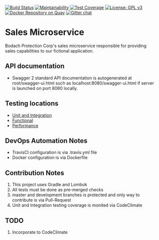 [![Build Status](https://travis-ci.org/devopsicon/sales-microservice.svg?branch=develop)](https://travis-ci.org/devopsicon/sales-microservice)
[![Maintainability](https://api.codeclimate.com/v1/badges/630cd6efec7556bb413f/maintainability)](https://codeclimate.com/github/devopsicon/sales-microservice/maintainability)
[![Test Coverage](https://api.codeclimate.com/v1/badges/630cd6efec7556bb413f/test_coverage)](https://codeclimate.com/github/devopsicon/sales-microservice/test_coverage)
[![License: GPL v3](https://img.shields.io/badge/License-GPL%20v3-blue.svg)](https://www.gnu.org/licenses/gpl-3.0)
[![Docker Repository on Quay](https://quay.io/repository/devopsicon/salesmicroservice/status "Docker Repository on Quay")](https://quay.io/repository/devopsicon/salesmicroservice)
[![Gitter chat](https://badges.gitter.im/gitterHQ/gitter.png)](https://gitter.im/devopsicon/java)


# Sales Microservice
Bodach Protection Corp's sales microservice responsible for providing sales capabilities to our fictional
application.

## API documentation
* Swagger 2 standard API documentation is autogenerated at root/swagger-ui.html such as localhost:8080/swagger-ui.html if server is launched on port 8080 locally.

## Testing locations
* [Unit and Integration](https://github.com/devopsicon/sales-microservice/tree/develop/src/test/java/com/devopsicon/microservices/sales)
* [Functional](https://github.com/devopsicon/sales-microservice/tree/develop/src/cucumberTest)
* [Performance](https://github.com/devopsicon/sales-microservice/tree/develop/src/perfTest)

## DevOps Automation Notes
* TravisCI configuration is via .travis.yml file
* Docker configuration is via Dockerfile

## Contribution Notes
1. This project uses Gradle and Lombok
2. All tests must be done as pre-merged checks
3. master and development branches is protected and only way to contribute is via Pull-Request
4. Unit and Integration testing coverage is monited via CodeClimate 

## TODO
1. Incorporate to CodeClimate
